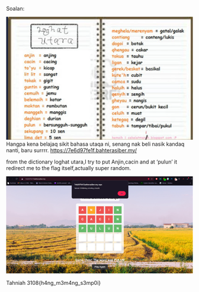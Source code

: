Soalan: 
 
![Web question](../screenshots/Bahasautara.png)
Hangpa kena belajaq sikit bahasa utaqa ni, senang nak beli nasik kandaq nanti, baru surrrr.
https://7e6d97fe1f.bahterasiber.my/

from the dictionary loghat utara,I try to put Anjin,cacin and at ‘pulun’ it redirect me to the flag itself,actually super random.

![screenshots/websolve1.png](../screenshots/websolve1.png)
 
Tahniah 3108{h4ng_m3m4ng_s3mp0i}
